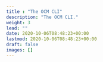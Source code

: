 ```yaml
---
title : "The OCM CLI"
description: "The OCM CLI."
weight: 3
lead: ""
date: 2020-10-06T08:48:23+00:00
lastmod: 2020-10-06T08:48:23+00:00
draft: false
images: []
---
```


